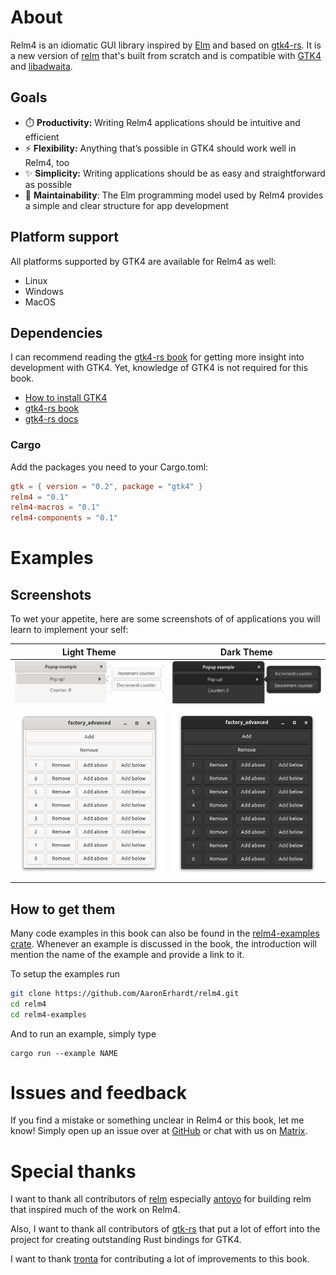 # About

Relm4 is an idiomatic GUI library inspired by [Elm](https://elm-lang.org/) and based on [gtk4-rs](https://crates.io/crates/gtk4). 
It is a new version of [relm](https://github.com/antoyo/relm) that's built from scratch and is compatible with [GTK4](https://www.gtk.org/) and [libadwaita](https://gitlab.gnome.org/GNOME/libadwaita).


## Goals

+ ⏱️ **Productivity:** Writing Relm4 applications should be intuitive and efficient
+ ⚡ **Flexibility:** Anything that’s possible in GTK4 should work well in Relm4, too
+ ✨ **Simplicity:** Writing applications should be as easy and straightforward as possible
+ 🔧 **Maintainability**: The Elm programming model used by Relm4 provides a simple and clear structure for app development


## Platform support

All platforms supported by GTK4 are available for Relm4 as well:

+ Linux
+ Windows
+ MacOS

## Dependencies

I can recommend reading the [gtk4-rs book](https://gtk-rs.org/gtk4-rs/git/book/) for getting more insight into development with GTK4. Yet, knowledge of GTK4 is not required for this book.

+ [How to install GTK4](https://www.gtk.org/docs/installations/)
+ [gtk4-rs book](https://gtk-rs.org/gtk4-rs/git/book/)
+ [gtk4-rs docs](https://gtk-rs.org/gtk4-rs/git/docs/gtk4/index.html)

### Cargo

Add the packages you need to your Cargo.toml:

```toml
gtk = { version = "0.2", package = "gtk4" }
relm4 = "0.1"
relm4-macros = "0.1"
relm4-components = "0.1"
```

# Examples
## Screenshots
To wet your appetite, here are some screenshots of of applications you will learn to implement your self:

|Light Theme | Dark Theme |
|:----:|:----:|
|![Pop Over light](img/screenshots/popover-light.png) | ![Pop Over dark](img/screenshots/popover-dark.png) |
|![Factory-Advanced light](img/screenshots/factory-advanced-light.png) | ![Factory-Advanced dark](img/screenshots/factory-advanced-dark.png)|
## How to get them

Many code examples in this book can also be found in the [relm4-examples crate](https://github.com/AaronErhardt/relm4/tree/main/relm4-examples). Whenever an example is discussed in the book, the introduction will mention the name of the example and provide a link to it.

To setup the examples run

```bash
git clone https://github.com/AaronErhardt/relm4.git
cd relm4
cd relm4-examples
```

And to run an example, simply type

```
cargo run --example NAME
```

# Issues and feedback

If you find a mistake or something unclear in Relm4 or this book, let me know! Simply open up an issue over at [GitHub](https://github.com/AaronErhardt/relm4/issues) or chat with us on [Matrix](https://matrix.to/#/#relm4:matrix.org).

# Special thanks

I want to thank all contributors of [relm](https://github.com/antoyo/relm) especially [antoyo](https://github.com/antoyo) for building relm that inspired much of the work on Relm4.

Also, I want to thank all contributors of [gtk-rs](https://gtk-rs.org/) that put a lot of effort into the project for creating outstanding Rust bindings for GTK4.

I want to thank [tronta](https://github.com/tronta) for contributing a lot of improvements to this book.
